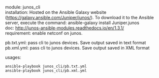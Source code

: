 module: junos_cli  
installation: Hosted on the Ansible Galaxy website (https://galaxy.ansible.com/Juniper/junos/). To download it to the Ansible server, execute the command: ansible-galaxy install Juniper.junos  
doc: http://junos-ansible-modules.readthedocs.io/en/1.3.1/  
requirement: enable netconf on junos.  

pb.txt.yml: pass cli to junos devices. Save output saved in text format  
pb.xml.yml: pass cli to junos devices. Save output saved in XML format  

usages:   
```
ansible-playbook junos_cli/pb.txt.yml   
ansible-playbook junos_cli/pb.xml.yml    
```

